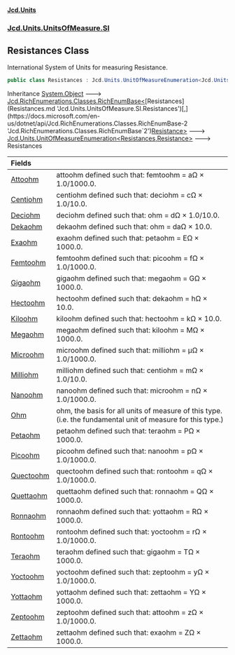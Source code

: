 #### [Jcd.Units](index.md 'index')
### [Jcd.Units.UnitsOfMeasure.SI](Jcd.Units.UnitsOfMeasure.SI.md 'Jcd.Units.UnitsOfMeasure.SI')

## Resistances Class

International System of Units for measuring Resistance.

```csharp
public class Resistances : Jcd.Units.UnitOfMeasureEnumeration<Jcd.Units.UnitsOfMeasure.SI.Resistances, Jcd.Units.UnitTypes.Resistance>
```

Inheritance [System.Object](https://docs.microsoft.com/en-us/dotnet/api/System.Object 'System.Object') &#129106; [Jcd.RichEnumerations.Classes.RichEnumBase&lt;](https://docs.microsoft.com/en-us/dotnet/api/Jcd.RichEnumerations.Classes.RichEnumBase-2 'Jcd.RichEnumerations.Classes.RichEnumBase`2')[Resistances](Resistances.md 'Jcd.Units.UnitsOfMeasure.SI.Resistances')[,](https://docs.microsoft.com/en-us/dotnet/api/Jcd.RichEnumerations.Classes.RichEnumBase-2 'Jcd.RichEnumerations.Classes.RichEnumBase`2')[Resistance](Resistance.md 'Jcd.Units.UnitTypes.Resistance')[&gt;](https://docs.microsoft.com/en-us/dotnet/api/Jcd.RichEnumerations.Classes.RichEnumBase-2 'Jcd.RichEnumerations.Classes.RichEnumBase`2') &#129106; [Jcd.Units.UnitOfMeasureEnumeration&lt;](UnitOfMeasureEnumeration_TEnumeration,TEnumerated_.md 'Jcd.Units.UnitOfMeasureEnumeration<TEnumeration,TEnumerated>')[Resistances](Resistances.md 'Jcd.Units.UnitsOfMeasure.SI.Resistances')[,](UnitOfMeasureEnumeration_TEnumeration,TEnumerated_.md 'Jcd.Units.UnitOfMeasureEnumeration<TEnumeration,TEnumerated>')[Resistance](Resistance.md 'Jcd.Units.UnitTypes.Resistance')[&gt;](UnitOfMeasureEnumeration_TEnumeration,TEnumerated_.md 'Jcd.Units.UnitOfMeasureEnumeration<TEnumeration,TEnumerated>') &#129106; Resistances

| Fields | |
| :--- | :--- |
| [Attoohm](Resistances.Attoohm.md 'Jcd.Units.UnitsOfMeasure.SI.Resistances.Attoohm') | attoohm defined such that: femtoohm = aΩ × 1.0/1000.0. |
| [Centiohm](Resistances.Centiohm.md 'Jcd.Units.UnitsOfMeasure.SI.Resistances.Centiohm') | centiohm defined such that: deciohm = cΩ × 1.0/10.0. |
| [Deciohm](Resistances.Deciohm.md 'Jcd.Units.UnitsOfMeasure.SI.Resistances.Deciohm') | deciohm defined such that: ohm = dΩ × 1.0/10.0. |
| [Dekaohm](Resistances.Dekaohm.md 'Jcd.Units.UnitsOfMeasure.SI.Resistances.Dekaohm') | dekaohm defined such that: ohm = daΩ × 10.0. |
| [Exaohm](Resistances.Exaohm.md 'Jcd.Units.UnitsOfMeasure.SI.Resistances.Exaohm') | exaohm defined such that: petaohm = EΩ × 1000.0. |
| [Femtoohm](Resistances.Femtoohm.md 'Jcd.Units.UnitsOfMeasure.SI.Resistances.Femtoohm') | femtoohm defined such that: picoohm = fΩ × 1.0/1000.0. |
| [Gigaohm](Resistances.Gigaohm.md 'Jcd.Units.UnitsOfMeasure.SI.Resistances.Gigaohm') | gigaohm defined such that: megaohm = GΩ × 1000.0. |
| [Hectoohm](Resistances.Hectoohm.md 'Jcd.Units.UnitsOfMeasure.SI.Resistances.Hectoohm') | hectoohm defined such that: dekaohm = hΩ × 10.0. |
| [Kiloohm](Resistances.Kiloohm.md 'Jcd.Units.UnitsOfMeasure.SI.Resistances.Kiloohm') | kiloohm defined such that: hectoohm = kΩ × 10.0. |
| [Megaohm](Resistances.Megaohm.md 'Jcd.Units.UnitsOfMeasure.SI.Resistances.Megaohm') | megaohm defined such that: kiloohm = MΩ × 1000.0. |
| [Microohm](Resistances.Microohm.md 'Jcd.Units.UnitsOfMeasure.SI.Resistances.Microohm') | microohm defined such that: milliohm = μΩ × 1.0/1000.0. |
| [Milliohm](Resistances.Milliohm.md 'Jcd.Units.UnitsOfMeasure.SI.Resistances.Milliohm') | milliohm defined such that: centiohm = mΩ × 1.0/10.0. |
| [Nanoohm](Resistances.Nanoohm.md 'Jcd.Units.UnitsOfMeasure.SI.Resistances.Nanoohm') | nanoohm defined such that: microohm = nΩ × 1.0/1000.0. |
| [Ohm](Resistances.Ohm.md 'Jcd.Units.UnitsOfMeasure.SI.Resistances.Ohm') | ohm, the basis for all units of measure of this type. (i.e. the fundamental unit of measure for this type.) |
| [Petaohm](Resistances.Petaohm.md 'Jcd.Units.UnitsOfMeasure.SI.Resistances.Petaohm') | petaohm defined such that: teraohm = PΩ × 1000.0. |
| [Picoohm](Resistances.Picoohm.md 'Jcd.Units.UnitsOfMeasure.SI.Resistances.Picoohm') | picoohm defined such that: nanoohm = pΩ × 1.0/1000.0. |
| [Quectoohm](Resistances.Quectoohm.md 'Jcd.Units.UnitsOfMeasure.SI.Resistances.Quectoohm') | quectoohm defined such that: rontoohm = qΩ × 1.0/1000.0. |
| [Quettaohm](Resistances.Quettaohm.md 'Jcd.Units.UnitsOfMeasure.SI.Resistances.Quettaohm') | quettaohm defined such that: ronnaohm = QΩ × 1000.0. |
| [Ronnaohm](Resistances.Ronnaohm.md 'Jcd.Units.UnitsOfMeasure.SI.Resistances.Ronnaohm') | ronnaohm defined such that: yottaohm = RΩ × 1000.0. |
| [Rontoohm](Resistances.Rontoohm.md 'Jcd.Units.UnitsOfMeasure.SI.Resistances.Rontoohm') | rontoohm defined such that: yoctoohm = rΩ × 1.0/1000.0. |
| [Teraohm](Resistances.Teraohm.md 'Jcd.Units.UnitsOfMeasure.SI.Resistances.Teraohm') | teraohm defined such that: gigaohm = TΩ × 1000.0. |
| [Yoctoohm](Resistances.Yoctoohm.md 'Jcd.Units.UnitsOfMeasure.SI.Resistances.Yoctoohm') | yoctoohm defined such that: zeptoohm = yΩ × 1.0/1000.0. |
| [Yottaohm](Resistances.Yottaohm.md 'Jcd.Units.UnitsOfMeasure.SI.Resistances.Yottaohm') | yottaohm defined such that: zettaohm = YΩ × 1000.0. |
| [Zeptoohm](Resistances.Zeptoohm.md 'Jcd.Units.UnitsOfMeasure.SI.Resistances.Zeptoohm') | zeptoohm defined such that: attoohm = zΩ × 1.0/1000.0. |
| [Zettaohm](Resistances.Zettaohm.md 'Jcd.Units.UnitsOfMeasure.SI.Resistances.Zettaohm') | zettaohm defined such that: exaohm = ZΩ × 1000.0. |
